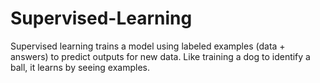 # Supervised-Learning
Supervised learning trains a model using labeled examples (data + answers) to predict outputs for new data. Like training a dog to identify a ball, it learns by seeing examples.
